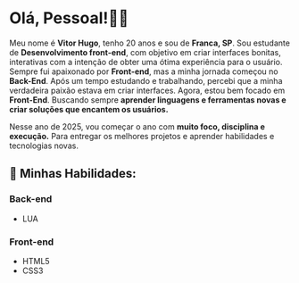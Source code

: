# Olá, Pessoal!👋🏽

Meu nome é **Vitor Hugo**, tenho 20 anos e sou de **Franca, SP**. Sou estudante de **Desenvolvimento front-end**, com objetivo em criar interfaces bonitas, interativas com a intenção de obter uma ótima experiência para o usuário. Sempre fui apaixonado por **Front-end**, mas a minha jornada começou no **Back-End**. Após um tempo estudando e trabalhando, percebi que a minha verdadeira paixão estava em criar interfaces. Agora, estou bem focado em **Front-End**. Buscando sempre **aprender linguagens e ferramentas novas e criar soluções que encantem os usuários.**

Nesse ano de 2025, vou começar o ano com **muito foco, disciplina e execução.** Para entregar os melhores projetos e aprender habilidades e tecnologias novas. 

## 🎯 Minhas Habilidades:

### Back-end
- LUA

### Front-end
- HTML5
- CSS3
